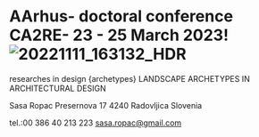 # AArhus- doctoral conference CA2RE- 23 - 25 March 2023!![20221111_163132_HDR](https://user-images.githubusercontent.com/120111273/206866676-0fd27d34-4653-425b-87b7-def8d5bfc81b.jpg)


researches in design {archetypes}
LANDSCAPE ARCHETYPES IN ARCHITECTURAL DESIGN

Sasa Ropac
Presernova 17
4240 Radovljica
Slovenia

tel.:00 386 40 213 223
sasa.ropac@gmail.com

